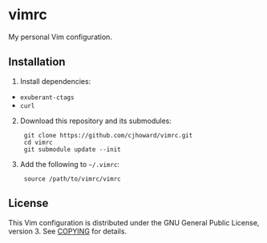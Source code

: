 # vimrc

My personal Vim configuration.

## Installation

1. Install dependencies:
	
* `exuberant-ctags`
* `curl`

2. Download this repository and its submodules:

        git clone https://github.com/cjhoward/vimrc.git
        cd vimrc
        git submodule update --init

2. Add the following to `~/.vimrc`:

        source /path/to/vimrc/vimrc

## License

This Vim configuration is distributed under the GNU General Public License, version 3. See [COPYING](./COPYING) for details.

